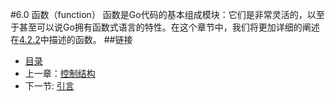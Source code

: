 #6.0 函数（function）
函数是Go代码的基本组成模块：它们是非常灵活的，以至于甚至可以说Go拥有函数式语言的特性。在这个章节中，我们将更加详细的阐述在[4.2.2](4.2.2.md)中描述的函数。
##链接
- [目录](directory.md)
- 上一章：[控制结构](05.0.md)
- 下一节: [引言](06.1.md)

